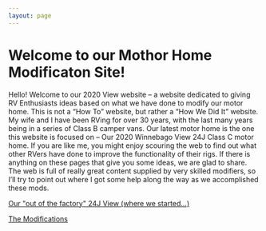 ```yaml
---
layout: page
---
```


<h1>Welcome to our Mothor Home Modificaton Site!</h1>

Hello!  Welcome to our 2020 View website – a website dedicated to giving RV Enthusiasts ideas based on what we have done to modify our motor home.  This is not a “How To” website, but rather a “How We Did It” website. 
My wife and I have been RVing for over 30 years, with the last many years being in a series of Class B camper vans.  Our latest motor home is the one this website is focused on – Our 2020 Winnebago View 24J Class C motor home.
If you are like me, you might enjoy scouring the web to find out what other RVers have done to improve the functionality of their rigs.  If there is anything on these pages that give you some ideas, we are glad to share.  The web is full of really great content supplied by very skilled modifiers, so I’ll try to point out where I got some help along the way as we accomplished these mods.

[Our "out of the factory" 24J View  (where we started...)](/our24jview/)

[The Modifications](/ourmods/)
